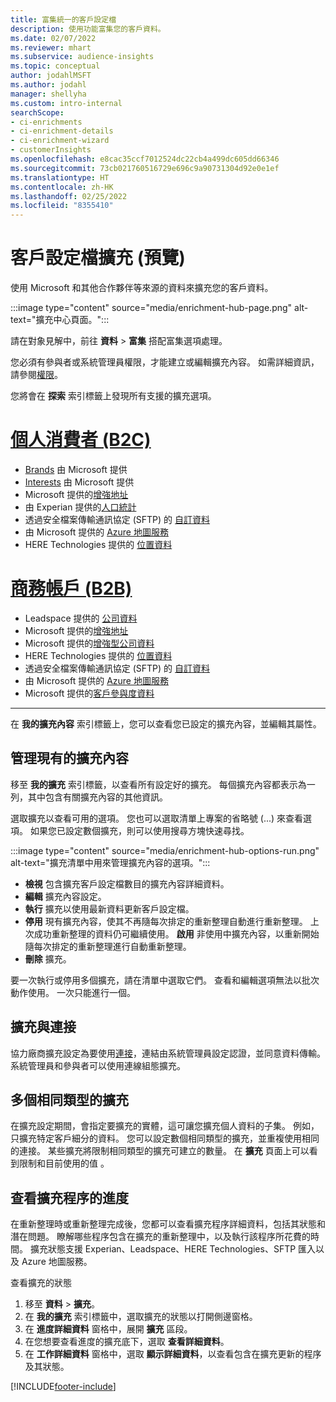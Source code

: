 ```yaml
---
title: 富集統一的客戶設定檔
description: 使用功能富集您的客戶資料。
ms.date: 02/07/2022
ms.reviewer: mhart
ms.subservice: audience-insights
ms.topic: conceptual
author: jodahlMSFT
ms.author: jodahl
manager: shellyha
ms.custom: intro-internal
searchScope:
- ci-enrichments
- ci-enrichment-details
- ci-enrichment-wizard
- customerInsights
ms.openlocfilehash: e8cac35ccf7012524dc22cb4a499dc605dd66346
ms.sourcegitcommit: 73cb021760516729e696c9a90731304d92e0e1ef
ms.translationtype: HT
ms.contentlocale: zh-HK
ms.lasthandoff: 02/25/2022
ms.locfileid: "8355410"
---
```

# <a name="enrichment-for-customer-profiles-preview"></a>客戶設定檔擴充 (預覽)

使用 Microsoft 和其他合作夥伴等來源的資料來擴充您的客戶資料。

:::image type="content" source="media/enrichment-hub-page.png" alt-text="擴充中心頁面。":::

請在對象見解中，前往 **資料** > **富集** 搭配富集選項處理。  

您必須有參與者或系統管理員權限，才能建立或編輯擴充內容。 如需詳細資訊，請參閱[權限](permissions.md)。

您將會在 **探索** 索引標籤上發現所有支援的擴充選項。

# <a name="individual-consumers-b-to-c"></a>[個人消費者 (B2C)](#tab/b2c)

- [Brands](enrichment-microsoft.md) 由 Microsoft 提供
- [Interests](enrichment-microsoft.md) 由 Microsoft 提供
- Microsoft 提供的[增強地址](enrichment-enhanced-addresses.md) 
- 由 Experian 提供的[人口統計](enrichment-experian.md)
- 透過安全檔案傳輸通訊協定 (SFTP) 的 [自訂資料](enrichment-SFTP-custom-import.md) 
- 由 Microsoft 提供的 [Azure 地圖服務](enrichment-azure-maps.md)
- HERE Technologies 提供的 [位置資料](enrichment-here.md) 

# <a name="business-accounts-b-to-b"></a>[商務帳戶 (B2B)](#tab/b2b)

- Leadspace 提供的 [公司資料](enrichment-leadspace.md)
- Microsoft 提供的[增強地址](enrichment-enhanced-addresses.md) 
- Microsoft 提供的[增強型公司資料](enrichment-enhanced-company-data.md)
- HERE Technologies 提供的 [位置資料](enrichment-here.md) 
- 透過安全檔案傳輸通訊協定 (SFTP) 的 [自訂資料](enrichment-SFTP-custom-import.md) 
- 由 Microsoft 提供的 [Azure 地圖服務](enrichment-azure-maps.md)
- Microsoft 提供的[客戶參與度資料](enrichment-office.md)

---

在 **我的擴充內容** 索引標籤上，您可以查看您已設定的擴充內容，並編輯其屬性。

## <a name="manage-existing-enrichments"></a>管理現有的擴充內容

移至 **我的擴充** 索引標籤，以查看所有設定好的擴充。 每個擴充內容都表示為一列，其中包含有關擴充內容的其他資訊。

選取擴充以查看可用的選項。 您也可以選取清單上專案的省略號 (...) 來查看選項。 如果您已設定數個擴充，則可以使用搜尋方塊快速尋找。

:::image type="content" source="media/enrichment-hub-options-run.png" alt-text="擴充清單中用來管理擴充內容的選項。":::

- **檢視** 包含擴充客戶設定檔數目的擴充內容詳細資料。
- **編輯** 擴充內容設定。
- **執行** 擴充以使用最新資料更新客戶設定檔。
- **停用** 現有擴充內容，使其不再隨每次排定的重新整理自動進行重新整理。 上次成功重新整理的資料仍可繼續使用。 **啟用** 非使用中擴充內容，以重新開始隨每次排定的重新整理進行自動重新整理。
- **刪除** 擴充。

要一次執行或停用多個擴充，請在清單中選取它們。 查看和編輯選項無法以批次動作使用。 一次只能進行一個。

## <a name="enrichments-and-connections"></a>擴充與連接

協力廠商擴充設定為要使用[連接](connections.md)，連結由系統管理員設定認證，並同意資料傳輸。 系統管理員和參與者可以使用連線組態擴充。  

## <a name="multiple-enrichments-of-the-same-type"></a>多個相同類型的擴充

在擴充設定期間，會指定要擴充的實體，這可讓您擴充個人資料的子集。 例如，只擴充特定客戶細分的資料。 您可以設定數個相同類型的擴充，並重複使用相同的連接。 某些擴充將限制相同類型的擴充可建立的數量。 在 **擴充** 頁面上可以看到限制和目前使用的值 。

## <a name="see-the-progress-of-the-enrichment-process"></a>查看擴充程序的進度

在重新整理時或重新整理完成後，您都可以查看擴充程序詳細資料，包括其狀態和潛在問題。 瞭解哪些程序包含在擴充的重新整理中，以及執行該程序所花費的時間。 擴充狀態支援 Experian、Leadspace、HERE Technologies、SFTP 匯入以及 Azure 地圖服務。

查看擴充的狀態

1. 移至 **資料** > **擴充**。 
1. 在 **我的擴充** 索引標籤中，選取擴充的狀態以打開側邊窗格。 
1. 在 **進度詳細資料** 窗格中，展開 **擴充** 區段。 
1. 在您想要查看進度的擴充底下，選取 **查看詳細資料**。 
1. 在 **工作詳細資料** 窗格中，選取 **顯示詳細資料**，以查看包含在擴充更新的程序及其狀態。 

[!INCLUDE[footer-include](../includes/footer-banner.md)]
